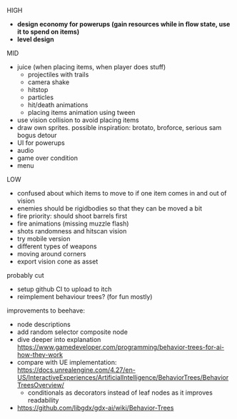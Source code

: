 HIGH
- **design economy for powerups (gain resources while in flow state, use it to spend on items)**
- **level design**

MID
- juice (when placing items, when player does stuff)
  - projectiles with trails
  - camera shake
  - hitstop
  - particles
  - hit/death animations
  - placing items animation using tween
- use vision collision to avoid placing items
- draw own sprites. possible inspiration: brotato, broforce, serious sam bogus detour
- UI for powerups
- audio
- game over condition
- menu

LOW
- confused about which items to move to if one item comes in and out of vision
- enemies should be rigidbodies so that they can be moved a bit
- fire priority: should shoot barrels first
- fire animations (missing muzzle flash)
- shots randomness and hitscan vision
- try mobile version
- different types of weapons
- moving around corners
- export vision cone as asset

probably cut
- setup github CI to upload to itch
- reimplement behaviour trees? (for fun mostly)

improvements to beehave:
- node descriptions
- add random selector composite node 
- dive deeper into explanation https://www.gamedeveloper.com/programming/behavior-trees-for-ai-how-they-work
- compare with UE implementation: https://docs.unrealengine.com/4.27/en-US/InteractiveExperiences/ArtificialIntelligence/BehaviorTrees/BehaviorTreesOverview/
  - conditionals as decorators instead of leaf nodes as it improves readability
- https://github.com/libgdx/gdx-ai/wiki/Behavior-Trees